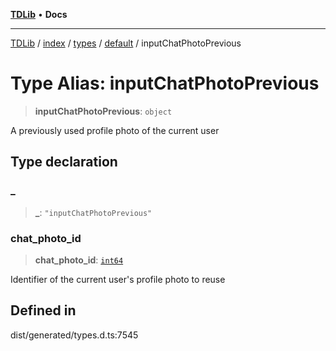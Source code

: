 [**TDLib**](../../../../../../README.md) • **Docs**

***

[TDLib](../../../../../../modules.md) / [index](../../../../../README.md) / [types](../../../README.md) / [default](../README.md) / inputChatPhotoPrevious

# Type Alias: inputChatPhotoPrevious

> **inputChatPhotoPrevious**: `object`

A previously used profile photo of the current user

## Type declaration

### \_

> **\_**: `"inputChatPhotoPrevious"`

### chat\_photo\_id

> **chat\_photo\_id**: [`int64`](int64.md)

Identifier of the current user's profile photo to reuse

## Defined in

dist/generated/types.d.ts:7545
